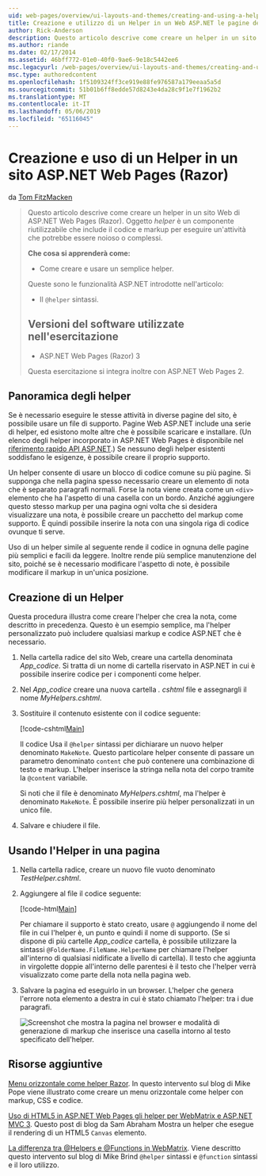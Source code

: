```yaml
---
uid: web-pages/overview/ui-layouts-and-themes/creating-and-using-a-helper-in-an-aspnet-web-pages-site
title: Creazione e utilizzo di un Helper in un Web ASP.NET le pagine del sito (Razor) | Microsoft Docs
author: Rick-Anderson
description: Questo articolo descrive come creare un helper in un sito Web di ASP.NET Web Pages (Razor). Un helper è un componente riutilizzabile che include il codice e markup per le prestazioni...
ms.author: riande
ms.date: 02/17/2014
ms.assetid: 46bff772-01e0-40f0-9ae6-9e18c5442ee6
msc.legacyurl: /web-pages/overview/ui-layouts-and-themes/creating-and-using-a-helper-in-an-aspnet-web-pages-site
msc.type: authoredcontent
ms.openlocfilehash: 1f5109324ff3ce919e88fe976587a179eeaa5a5d
ms.sourcegitcommit: 51b01b6ff8edde57d8243e4da28c9f1e7f1962b2
ms.translationtype: MT
ms.contentlocale: it-IT
ms.lasthandoff: 05/06/2019
ms.locfileid: "65116045"
---
```

# <a name="creating-and-using-a-helper-in-an-aspnet-web-pages-razor-site"></a>Creazione e uso di un Helper in un sito ASP.NET Web Pages (Razor)

da [Tom FitzMacken](https://github.com/tfitzmac)

> Questo articolo descrive come creare un helper in un sito Web di ASP.NET Web Pages (Razor). Oggetto *helper* è un componente riutilizzabile che include il codice e markup per eseguire un'attività che potrebbe essere noioso o complessi.
> 
> **Che cosa si apprenderà come:** 
> 
> - Come creare e usare un semplice helper.
> 
> Queste sono le funzionalità ASP.NET introdotte nell'articolo:
> 
> - Il `@helper` sintassi.
>   
> 
> ## <a name="software-versions-used-in-the-tutorial"></a>Versioni del software utilizzate nell'esercitazione
> 
> 
> - ASP.NET Web Pages (Razor) 3
>   
> 
> Questa esercitazione si integra inoltre con ASP.NET Web Pages 2.

## <a name="overview-of-helpers"></a>Panoramica degli helper

Se è necessario eseguire le stesse attività in diverse pagine del sito, è possibile usare un file di supporto. Pagine Web ASP.NET include una serie di helper, ed esistono molte altre che è possibile scaricare e installare. (Un elenco degli helper incorporato in ASP.NET Web Pages è disponibile nel [riferimento rapido API ASP.NET](https://go.microsoft.com/fwlink/?LinkId=202907).) Se nessuno degli helper esistenti soddisfano le esigenze, è possibile creare il proprio supporto.

Un helper consente di usare un blocco di codice comune su più pagine. Si supponga che nella pagina spesso necessario creare un elemento di nota che è separato paragrafi normali. Forse la nota viene creata come un `<div>` elemento che ha l'aspetto di una casella con un bordo. Anziché aggiungere questo stesso markup per una pagina ogni volta che si desidera visualizzare una nota, è possibile creare un pacchetto del markup come supporto. È quindi possibile inserire la nota con una singola riga di codice ovunque ti serve.

Uso di un helper simile al seguente rende il codice in ognuna delle pagine più semplici e facili da leggere. Inoltre rende più semplice manutenzione del sito, poiché se è necessario modificare l'aspetto di note, è possibile modificare il markup in un'unica posizione.

## <a name="creating-a-helper"></a>Creazione di un Helper

Questa procedura illustra come creare l'helper che crea la nota, come descritto in precedenza. Questo è un esempio semplice, ma l'helper personalizzato può includere qualsiasi markup e codice ASP.NET che è necessario.

1. Nella cartella radice del sito Web, creare una cartella denominata *App\_codice*. Si tratta di un nome di cartella riservato in ASP.NET in cui è possibile inserire codice per i componenti come helper.
2. Nel *App\_codice* creare una nuova cartella *. cshtml* file e assegnargli il nome *MyHelpers.cshtml*.
3. Sostituire il contenuto esistente con il codice seguente:

    [!code-cshtml[Main](creating-and-using-a-helper-in-an-aspnet-web-pages-site/samples/sample1.cshtml)]

    Il codice Usa il `@helper` sintassi per dichiarare un nuovo helper denominato `MakeNote`. Questo particolare helper consente di passare un parametro denominato `content` che può contenere una combinazione di testo e markup. L'helper inserisce la stringa nella nota del corpo tramite la `@content` variabile.

    Si noti che il file è denominato *MyHelpers.cshtml*, ma l'helper è denominato `MakeNote`. È possibile inserire più helper personalizzati in un unico file.
4. Salvare e chiudere il file.

## <a name="using-the-helper-in-a-page"></a>Usando l'Helper in una pagina

1. Nella cartella radice, creare un nuovo file vuoto denominato *TestHelper.cshtml*.
2. Aggiungere al file il codice seguente:

    [!code-html[Main](creating-and-using-a-helper-in-an-aspnet-web-pages-site/samples/sample2.html)]

    Per chiamare il supporto è stato creato, usare `@` aggiungendo il nome del file in cui l'helper è, un punto e quindi il nome di supporto. (Se si dispone di più cartelle *App\_codice* cartella, è possibile utilizzare la sintassi `@FolderName.FileName.HelperName` per chiamare l'helper all'interno di qualsiasi nidificate a livello di cartella). Il testo che aggiunta in virgolette doppie all'interno delle parentesi è il testo che l'helper verrà visualizzato come parte della nota nella pagina web.
3. Salvare la pagina ed eseguirlo in un browser. L'helper che genera l'errore nota elemento a destra in cui è stato chiamato l'helper: tra i due paragrafi.

    ![Screenshot che mostra la pagina nel browser e modalità di generazione di markup che inserisce una casella intorno al testo specificato dell'helper.](creating-and-using-a-helper-in-an-aspnet-web-pages-site/_static/image1.jpg)

## <a name="additional-resources"></a>Risorse aggiuntive

[Menu orizzontale come helper Razor](http://mikepope.com/blog/DisplayBlog.aspx?permalink=2341). In questo intervento sul blog di Mike Pope viene illustrato come creare un menu orizzontale come helper con markup, CSS e codice.

[Uso di HTML5 in ASP.NET Web Pages gli helper per WebMatrix e ASP.NET MVC 3](http://geekswithblogs.net/wildturtle/archive/2010/11/08/html5-in-asp.net-web-pages-helpers-for-webmatrix-and_aspnet_mvc3.aspx). Questo post di blog da Sam Abraham Mostra un helper che esegue il rendering di un HTML5 `Canvas` elemento.

[La differenza tra @Helpers e @Functions in WebMatrix](http://www.mikesdotnetting.com/Article/173/The-Difference-Between-@Helpers-and-@Functions-In-WebMatrix). Viene descritto questo intervento sul blog di Mike Brind `@helper` sintassi e `@function` sintassi e il loro utilizzo.
